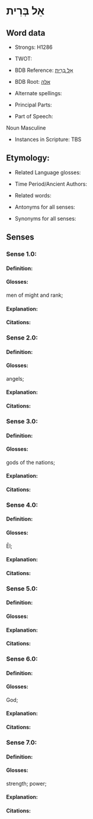 # אֵל בְּרִית

<!-- Status: S2="NeedsEdits" -->
<!-- Lexica used for edits:   -->

## Word data

* Strongs: H1286

* TWOT: 

* BDB Reference: [אֵל בְּרִית](rc://en/bdb/dict/a.dl.ab)

* BDB Root: [אלה](rc://en/bdb/dict/a.dl.aa)

* Alternate spellings:

* Principal Parts:

* Part of Speech:

Noun Masculine

* Instances in Scripture: TBS

## Etymology:

* Related Language glosses:

* Time Period/Ancient Authors:

* Related words:

* Antonyms for all senses:

* Synonyms for all senses:

## Senses

### Sense 1.0:

#### Definition:

#### Glosses:

men of might and rank; 

#### Explanation:

#### Citations:



### Sense 2.0:

#### Definition:

#### Glosses:

angels; 

#### Explanation:

#### Citations:



### Sense 3.0:

#### Definition:

#### Glosses:

gods of the nations; 

#### Explanation:

#### Citations:



### Sense 4.0:

#### Definition:

#### Glosses:

Ēl; 

#### Explanation:

#### Citations:



### Sense 5.0:

#### Definition:

#### Glosses:



#### Explanation:

#### Citations:



### Sense 6.0:

#### Definition:

#### Glosses:

God; 

#### Explanation:

#### Citations:



### Sense 7.0:

#### Definition:

#### Glosses:

strength; power; 

#### Explanation:

#### Citations:



